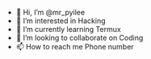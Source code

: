 - 👋 Hi, I’m @mr_pyilee 
- 👀 I’m interested in Hacking
- 🌱 I’m currently learning Termux
- 💞️ I’m looking to collaborate on Coding
- 📫 How to reach me Phone number

<!---
pyilee/pyilee is a ✨ special ✨ repository because its `README.md` (this file) appears on your GitHub profile.
You can click the Preview link to take a look at your changes.
--->
